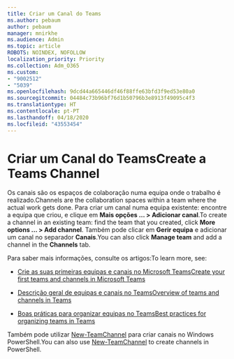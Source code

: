 ```yaml
---
title: Criar um Canal do Teams
ms.author: pebaum
author: pebaum
manager: mnirkhe
ms.audience: Admin
ms.topic: article
ROBOTS: NOINDEX, NOFOLLOW
localization_priority: Priority
ms.collection: Adm_O365
ms.custom:
- "9002512"
- "5039"
ms.openlocfilehash: 9dcd44a665446df46f88ffe63bfd3f9ed53e80a0
ms.sourcegitcommit: 04484c73b96bf76d1b50796b3e8913f49095c4f3
ms.translationtype: HT
ms.contentlocale: pt-PT
ms.lasthandoff: 04/18/2020
ms.locfileid: "43553454"
---
```

# <a name="create-a-teams-channel"></a><span data-ttu-id="bcdc4-102">Criar um Canal do Teams</span><span class="sxs-lookup"><span data-stu-id="bcdc4-102">Create a Teams Channel</span></span>

<span data-ttu-id="bcdc4-103">Os canais são os espaços de colaboração numa equipa onde o trabalho é realizado.</span><span class="sxs-lookup"><span data-stu-id="bcdc4-103">Channels are the collaboration spaces within a team where the actual work gets done.</span></span> <span data-ttu-id="bcdc4-104">Para criar um canal numa equipa existente: encontre a equipa que criou, e clique em **Mais opções ... > Adicionar canal**.</span><span class="sxs-lookup"><span data-stu-id="bcdc4-104">To create a channel in an existing team: find the team that you created, click **More options ... > Add channel**.</span></span> <span data-ttu-id="bcdc4-105">Também pode clicar em **Gerir equipa** e adicionar um canal no separador **Canais**.</span><span class="sxs-lookup"><span data-stu-id="bcdc4-105">You can also click **Manage team** and add a channel in the **Channels** tab.</span></span>

<span data-ttu-id="bcdc4-106">Para saber mais informações, consulte os artigos:</span><span class="sxs-lookup"><span data-stu-id="bcdc4-106">To learn more, see:</span></span>

- [<span data-ttu-id="bcdc4-107">Crie as suas primeiras equipas e canais no Microsoft Teams</span><span class="sxs-lookup"><span data-stu-id="bcdc4-107">Create your first teams and channels in Microsoft Teams</span></span>](https://docs.microsoft.com/MicrosoftTeams/get-started-with-teams-create-your-first-teams-and-channels)

- [<span data-ttu-id="bcdc4-108">Descrição geral de equipas e canais no Teams</span><span class="sxs-lookup"><span data-stu-id="bcdc4-108">Overview of teams and channels in Teams</span></span>](https://docs.microsoft.com/microsoftteams/teams-channels-overview)

- [<span data-ttu-id="bcdc4-109">Boas práticas para organizar equipas no Teams</span><span class="sxs-lookup"><span data-stu-id="bcdc4-109">Best practices for organizing teams in Teams</span></span>](https://docs.microsoft.com/MicrosoftTeams/best-practices-organizing)

<span data-ttu-id="bcdc4-110">Também pode utilizar [New-TeamChannel](https://docs.microsoft.com/powershell/module/teams/new-teamchannel?view=teams-ps) para criar canais no Windows PowerShell.</span><span class="sxs-lookup"><span data-stu-id="bcdc4-110">You can also use [New-TeamChannel](https://docs.microsoft.com/powershell/module/teams/new-teamchannel?view=teams-ps) to create channels in PowerShell.</span></span> 
